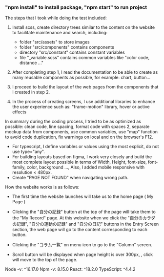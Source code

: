 ### "npm install" to install package, "npm start" to run project

The steps that I took while doing the test included:
 1) Install scss, create directory trees similar to the content on the website to facilitate maintenance and search, including:
    + folder "src/assets" to store images
    + folder "src/components" contains components
    + directory "src/constant" contains constant variables
    + file "_variable.scss" contains common variables like "color code, distance ..."

 2) After completing step 1, I read the documentation to be able to create as many reusable components as possible, for example: chart, button...

 3) I proceed to build the layout of the web pages from the components that I created in step 2.

 4) In the process of creating screens, I use additional libraries to enhance the user experience such as: "frame-motion" library, hover or active effects

 In summary during the coding process, I tried to be as optimized as possible: clean code, line spacing, format code with spaces 2, separate mockup data from components, use common variables, use "map" function to avoid code duplication, fix warnings on local and on the browser's F12.
 - For typescript, I define variables or values using the most explicit, do not use type="any".
 - For building layouts based on figma, I work very closely and build the most complete layout possible in terms of Width, Height, font-size, font-family, color, background ..., Also, I added mobile responsive with resolution < 480px.
 - Create "PAGE NOT FOUND" when navigating wrong path. 

 How the website works is as follows:
 - The first time the website launches will take us to the home page ( My Page )
 - Clicking the "自分の記録" button at the top of the page will take them to the "My Record" page. At this website when we click the "自分のカラダの記録", "自分の運動の記録" and "自分の日記" buttons in the Entry Screen section, the web page will go to the content corresponding to each button.
 - Clicking the "コラム一覧" on menu icon to go to the "Column" screen.

 - Scroll button will be displayed when page height is over 300px, , click will move to the top of the page.


 Node -v: ^16.17.0
 Npm -v: 8.15.0
 React: ^18.2.0
 TypeScript: ^4.4.2